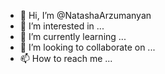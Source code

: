 - 👋 Hi, I’m @NatashaArzumanyan
- 👀 I’m interested in ...
- 🌱 I’m currently learning ...
- 💞️ I’m looking to collaborate on ...
- 📫 How to reach me ...

<!---
NatashaArzumanyan/NatashaArzumanyan is a ✨ special ✨ repository because its `README.md` (this file) appears on your GitHub profile.
You can click the Preview link to take a look at your changes.
--->
